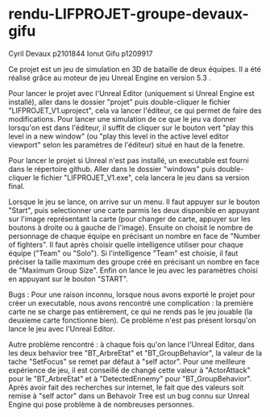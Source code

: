 # rendu-LIFPROJET-groupe-devaux-gifu

Cyril Devaux p2101844
Ionut Gifu p1209917

Ce projet est un jeu de simulation en 3D de bataille de deux équipes.
Il a été réalisé grâce au moteur de jeu Unreal Engine en version 5.3 .

Pour lancer le projet avec l'Unreal Editor (uniquement si Unreal Engine est installé), aller dans le dossier "projet" puis double-cliquer le fichier "LIFPROJET_V1.uproject", cela va lancer l'éditeur, ce qui permet de faire des modifications. Pour lancer une simulation de ce que le jeu va donner lorsqu'on est dans l'éditeur, il suffit de cliquer sur le bouton vert "play this level in a new window" (ou "play this level in the active level editor viewport" selon les paramètres de l'éditeur) situé en haut de la fenetre.

Pour lancer le projet si Unreal n'est pas installé, un executable est fourni dans le répertoire github. Aller dans le dossier "windows" puis double-cliquer le fichier "LIFPROJET_V1.exe", cela lancera le jeu dans sa version final.


Lorsque le jeu se lance, on arrive sur un menu. Il faut appuyer sur le bouton "Start", puis selectionner une carte parmis les deux disponible en appuyant sur l'image représentant la carte (pour changer de carte, appuyer sur les boutons à droite ou à gauche de l'image). Ensuite on choisit le nombre de personnage de chaque équipe en précisant un nombre en face de "Number of fighters". Il faut après choisir quelle intelligence utiliser pour chaque équipe ("Team" ou "Solo"). Si l'intelligence "Team" est choisie, il faut préciser la taille maximum des groupe créé en précisant un nombre en face de "Maximum Group Size". Enfin on lance le jeu avec les paramètres choisi en appuyant sur le bouton "START".


Bugs :
Pour une raison inconnu, lorsque nous avons exporté le projet pour créer un executable, nous avons rencontré une complication : la première carte ne se charge pas entièrement, ce qui ne rends pas le jeu jouable (la deuxieme carte fonctionne bien). Ce problème n'est pas présent lorsqu'on lance le jeu avec l'Unreal Editor.

Autre problème rencontré : à chaque fois qu'on lance l'Unreal Editor, dans les deux behavior tree "BT_ArbreEtat" et "BT_GroupBehavior", la valeur de la tache "SetFocus" se remet par défaut à "self actor".
Pour une meilleure expérience de jeu, il est conseillé de changé cette valeur à "ActorAttack" pour le "BT_ArbreEtat" et à "DetectedEnnemy" pour "BT_GroupBehavior".
Après avoir fait des recherches sur internet, le fait que des valeurs soit remise à "self actor" dans un Behavoir Tree est un bug connu sur Unreal Engine qui pose problème à de nombreuses personnes. 